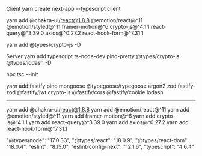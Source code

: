Client
yarn create next-app --typescript client

yarn add @chakra-ui/react@1.8.8 @emotion/react@^11 @emotion/styled@^11 framer-motion@^6 crypto-js@^4.1.1 react-query@^3.39.0 axios@^0.27.2 react-hook-form@^7.31.1

yarn add @types/crypto-js -D

Server
yarn add typescript ts-node-dev pino-pretty @types/crypto-js @types/lodash -D

npx tsc --init

yarn add fastify pino mongoose @typegoose/typegoose argon2 zod fastify-zod @fastify/jwt crypto-js @fastify/cors @fastify/cookie lodash

-----------------------------------

yarn add @chakra-ui/react@1.8.8
yarn add @emotion/react@^11
yarn add  @emotion/styled@^11
yarn add framer-motion@^6 
yarn add crypto-js@^4.1.1
yarn add react-query@^3.39.0
yarn add axios@^0.27.2
yarn add react-hook-form@^7.31.1

"@types/node": "17.0.33",
    "@types/react": "18.0.9",
    "@types/react-dom": "18.0.4",
    "eslint": "8.15.0",
    "eslint-config-next": "12.1.6",
    "typescript": "4.6.4"